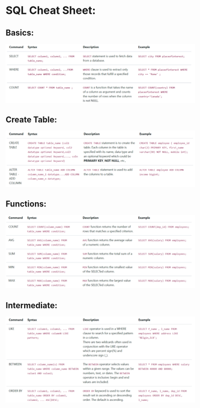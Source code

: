 # SQL Cheat Sheet:

## Basics:

 ![](https://github.com/FacuJulia/IBM-Data-Science-Professional-Certificate/blob/main/Course%206/img/SQL-Cheat-Sheet-1.PNG)
 
## Create Table:

 ![](https://github.com/FacuJulia/IBM-Data-Science-Professional-Certificate/blob/main/Course%206/img/SQL-Cheat-Sheet-2.PNG)
 
## Functions:

![](https://github.com/FacuJulia/IBM-Data-Science-Professional-Certificate/blob/main/Course%206/img/SQL-Cheat-Sheet-3.PNG)

## Intermediate:

![](https://github.com/FacuJulia/IBM-Data-Science-Professional-Certificate/blob/main/Course%206/img/SQL-Cheat-Sheet-4.PNG)
